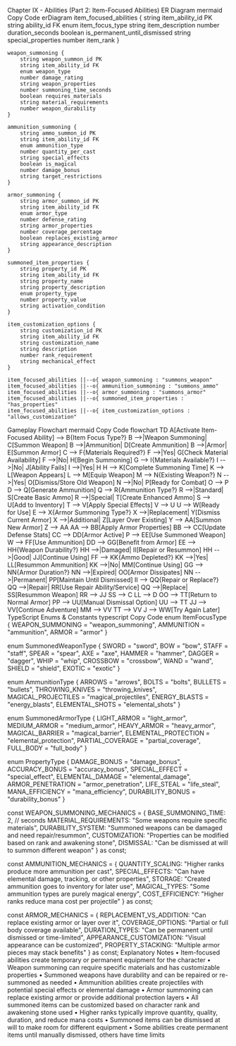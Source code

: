 Chapter IX - Abilities (Part 2: Item-Focused Abilities)
ER Diagram
mermaid
Copy Code
erDiagram
    item_focused_abilities {
        string item_ability_id PK
        string ability_id FK
        enum item_focus_type
        string item_description
        number duration_seconds
        boolean is_permanent_until_dismissed
        string special_properties
        number item_rank
    }
    
    weapon_summoning {
        string weapon_summon_id PK
        string item_ability_id FK
        enum weapon_type
        number damage_rating
        string weapon_properties
        number summoning_time_seconds
        boolean requires_materials
        string material_requirements
        number weapon_durability
    }
    
    ammunition_summoning {
        string ammo_summon_id PK
        string item_ability_id FK
        enum ammunition_type
        number quantity_per_cast
        string special_effects
        boolean is_magical
        number damage_bonus
        string target_restrictions
    }
    
    armor_summoning {
        string armor_summon_id PK
        string item_ability_id FK
        enum armor_type
        number defense_rating
        string armor_properties
        number coverage_percentage
        boolean replaces_existing_armor
        string appearance_description
    }
    
    summoned_item_properties {
        string property_id PK
        string item_ability_id FK
        string property_name
        string property_description
        enum property_type
        number property_value
        string activation_condition
    }
    
    item_customization_options {
        string customization_id PK
        string item_ability_id FK
        string customization_name
        string description
        number rank_requirement
        string mechanical_effect
    }
    
    item_focused_abilities ||--o{ weapon_summoning : "summons_weapon"
    item_focused_abilities ||--o{ ammunition_summoning : "summons_ammo"
    item_focused_abilities ||--o{ armor_summoning : "summons_armor"
    item_focused_abilities ||--o{ summoned_item_properties : "has_properties"
    item_focused_abilities ||--o{ item_customization_options : "allows_customization"
Gameplay Flowchart
mermaid
Copy Code
flowchart TD
    A[Activate Item-Focused Ability] --> B{Item Focus Type?}
    B -->|Weapon Summoning| C[Summon Weapon]
    B -->|Ammunition| D[Create Ammunition]
    B -->|Armor| E[Summon Armor]
    C --> F{Materials Required?}
    F -->|Yes| G[Check Material Availability]
    F -->|No| H[Begin Summoning]
    G --> I{Materials Available?}
    I -->|No| J[Ability Fails]
    I -->|Yes| H
    H --> K[Complete Summoning Time]
    K --> L[Weapon Appears]
    L --> M[Equip Weapon]
    M --> N{Existing Weapon?}
    N -->|Yes| O[Dismiss/Store Old Weapon]
    N -->|No| P[Ready for Combat]
    O --> P
    D --> Q[Generate Ammunition]
    Q --> R{Ammunition Type?}
    R -->|Standard| S[Create Basic Ammo]
    R -->|Special| T[Create Enhanced Ammo]
    S --> U[Add to Inventory]
    T --> V[Apply Special Effects]
    V --> U
    U --> W[Ready for Use]
    E --> X{Armor Summoning Type?}
    X -->|Replacement| Y[Dismiss Current Armor]
    X -->|Additional| Z[Layer Over Existing]
    Y --> AA[Summon New Armor]
    Z --> AA
    AA --> BB[Apply Armor Properties]
    BB --> CC[Update Defense Stats]
    CC --> DD[Armor Active]
    P --> EE[Use Summoned Weapon]
    W --> FF[Use Ammunition]
    DD --> GG[Benefit from Armor]
    EE --> HH{Weapon Durability?}
    HH -->|Damaged| II[Repair or Resummon]
    HH -->|Good| JJ[Continue Using]
    FF --> KK{Ammo Depleted?}
    KK -->|Yes| LL[Resummon Ammunition]
    KK -->|No| MM[Continue Using]
    GG --> NN{Armor Duration?}
    NN -->|Expired| OO[Armor Dissipates]
    NN -->|Permanent| PP[Maintain Until Dismissed]
    II --> QQ{Repair or Replace?}
    QQ -->|Repair| RR[Use Repair Ability/Service]
    QQ -->|Replace| SS[Resummon Weapon]
    RR --> JJ
    SS --> C
    LL --> D
    OO --> TT[Return to Normal Armor]
    PP --> UU[Manual Dismissal Option]
    UU --> TT
    JJ --> VV[Continue Adventure]
    MM --> VV
    TT --> VV
    J --> WW[Try Again Later]
TypeScript Enums & Constants
typescript
Copy Code
enum ItemFocusType {
  WEAPON_SUMMONING = "weapon_summoning",
  AMMUNITION = "ammunition",
  ARMOR = "armor"
}

enum SummonedWeaponType {
  SWORD = "sword",
  BOW = "bow",
  STAFF = "staff",
  SPEAR = "spear",
  AXE = "axe",
  HAMMER = "hammer",
  DAGGER = "dagger",
  WHIP = "whip",
  CROSSBOW = "crossbow",
  WAND = "wand",
  SHIELD = "shield",
  EXOTIC = "exotic"
}

enum AmmunitionType {
  ARROWS = "arrows",
  BOLTS = "bolts",
  BULLETS = "bullets",
  THROWING_KNIVES = "throwing_knives",
  MAGICAL_PROJECTILES = "magical_projectiles",
  ENERGY_BLASTS = "energy_blasts",
  ELEMENTAL_SHOTS = "elemental_shots"
}

enum SummonedArmorType {
  LIGHT_ARMOR = "light_armor",
  MEDIUM_ARMOR = "medium_armor",
  HEAVY_ARMOR = "heavy_armor",
  MAGICAL_BARRIER = "magical_barrier",
  ELEMENTAL_PROTECTION = "elemental_protection",
  PARTIAL_COVERAGE = "partial_coverage",
  FULL_BODY = "full_body"
}

enum PropertyType {
  DAMAGE_BONUS = "damage_bonus",
  ACCURACY_BONUS = "accuracy_bonus",
  SPECIAL_EFFECT = "special_effect",
  ELEMENTAL_DAMAGE = "elemental_damage",
  ARMOR_PENETRATION = "armor_penetration",
  LIFE_STEAL = "life_steal",
  MANA_EFFICIENCY = "mana_efficiency",
  DURABILITY_BONUS = "durability_bonus"
}

const WEAPON_SUMMONING_MECHANICS = {
  BASE_SUMMONING_TIME: 2, // seconds
  MATERIAL_REQUIREMENTS: "Some weapons require specific materials",
  DURABILITY_SYSTEM: "Summoned weapons can be damaged and need repair/resummon",
  CUSTOMIZATION: "Properties can be modified based on rank and awakening stone",
  DISMISSAL: "Can be dismissed at will to summon different weapon"
} as const;

const AMMUNITION_MECHANICS = {
  QUANTITY_SCALING: "Higher ranks produce more ammunition per cast",
  SPECIAL_EFFECTS: "Can have elemental damage, tracking, or other properties",
  STORAGE: "Created ammunition goes to inventory for later use",
  MAGICAL_TYPES: "Some ammunition types are purely magical energy",
  COST_EFFICIENCY: "Higher ranks reduce mana cost per projectile"
} as const;

const ARMOR_MECHANICS = {
  REPLACEMENT_VS_ADDITION: "Can replace existing armor or layer over it",
  COVERAGE_OPTIONS: "Partial or full body coverage available",
  DURATION_TYPES: "Can be permanent until dismissed or time-limited",
  APPEARANCE_CUSTOMIZATION: "Visual appearance can be customized",
  PROPERTY_STACKING: "Multiple armor pieces may stack benefits"
} as const;
Explanatory Notes
• Item-focused abilities create temporary or permanent equipment for the character
• Weapon summoning can require specific materials and has customizable properties
• Summoned weapons have durability and can be repaired or re-summoned as needed
• Ammunition abilities create projectiles with potential special effects or elemental damage
• Armor summoning can replace existing armor or provide additional protection layers
• All summoned items can be customized based on character rank and awakening stone used
• Higher ranks typically improve quantity, quality, duration, and reduce mana costs
• Summoned items can be dismissed at will to make room for different equipment
• Some abilities create permanent items until manually dismissed, others have time limits
